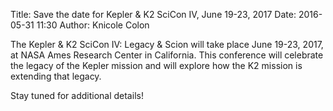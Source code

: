 Title: Save the date for Kepler & K2 SciCon IV, June 19-23, 2017
Date: 2016-05-31 11:30
Author: Knicole Colon

The Kepler & K2 SciCon IV: Legacy & Scion will take place June 19-23, 2017, at NASA Ames Research Center in California.  This conference will celebrate the legacy of the Kepler mission and will explore how the K2 mission is extending that legacy.

Stay tuned for additional details!
